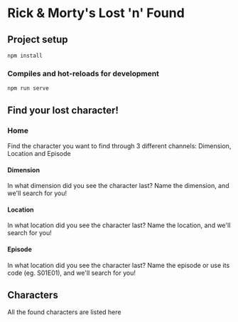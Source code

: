 # Rick & Morty's Lost 'n' Found

## Project setup
```
npm install
```

### Compiles and hot-reloads for development
```
npm run serve
```

## Find your lost character!
### Home
Find the character you want to find through 3 different channels: 
Dimension, Location and Episode

#### Dimension
In what dimension did you see the character last? Name the dimension, and we'll search for you!

#### Location
In what location did you see the character last? Name the location, and we'll search for you!

#### Episode
In what location did you see the character last? Name the episode or use its code (eg. S01E01), and we'll search for you!

## Characters
All the found characters are listed here


